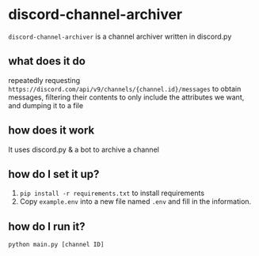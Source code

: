 # discord-channel-archiver 
`discord-channel-archiver` is a channel archiver written in discord.py

## what does it do
repeatedly requesting `https://discord.com/api/v9/channels/{channel.id}/messages` to obtain messages, filtering their contents to only include the attributes we want, and dumping it to a file

## how does it work
It uses discord.py & a bot to archive a channel

## how do I set it up?
1. `pip install -r requirements.txt` to install requirements
2. Copy `example.env` into a new file named `.env` and fill in the information.

## how do I run it?
`python main.py [channel ID]`